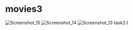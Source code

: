 # movies3
![Screenshot_15](https://user-images.githubusercontent.com/53173709/72218907-e1428b80-3572-11ea-8cb1-918742a49934.png)
![Screenshot_14](https://user-images.githubusercontent.com/53173709/72218908-e1428b80-3572-11ea-80af-e2f770a5d2c6.png)
![Screenshot_13](https://user-images.githubusercontent.com/53173709/72218909-e1db2200-3572-11ea-9403-9a1668ae87c2.png)
task2:)
